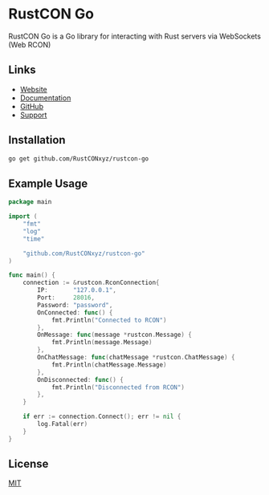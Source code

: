 # RustCON Go

RustCON Go is a Go library for interacting with Rust servers via WebSockets (Web RCON)

## Links

- [Website](https://rustcon.xyz)
- [Documentation](https://rustcon.xyz/developers)
- [GitHub](https://github.rustcon.xyz/)
- [Support](https://support.rustcon.xyz/)

## Installation

```bash
go get github.com/RustCONxyz/rustcon-go
```

## Example Usage

```go
package main

import (
    "fmt"
    "log"
    "time"

    "github.com/RustCONxyz/rustcon-go"
)

func main() {
    connection := &rustcon.RconConnection{
        IP:       "127.0.0.1",
        Port:     28016,
        Password: "password",
        OnConnected: func() {
            fmt.Println("Connected to RCON")
        },
        OnMessage: func(message *rustcon.Message) {
            fmt.Println(message.Message)
        },
        OnChatMessage: func(chatMessage *rustcon.ChatMessage) {
            fmt.Println(chatMessage.Message)
        },
        OnDisconnected: func() {
            fmt.Println("Disconnected from RCON")
        },
    }

    if err := connection.Connect(); err != nil {
        log.Fatal(err)
    }
}
```

## License

[MIT](/LICENSE)

